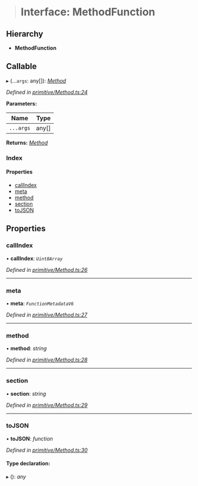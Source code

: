 > # Interface: MethodFunction

## Hierarchy

* **MethodFunction**

## Callable

▸ (...`args`: any[]): *[Method](../classes/_primitive_method_.method.md)*

*Defined in [primitive/Method.ts:24](https://github.com/polkadot-js/api/blob/cc4e0c8/packages/types/src/primitive/Method.ts#L24)*

**Parameters:**

Name | Type |
------ | ------ |
`...args` | any[] |

**Returns:** *[Method](../classes/_primitive_method_.method.md)*

### Index

#### Properties

* [callIndex](_primitive_method_.methodfunction.md#callindex)
* [meta](_primitive_method_.methodfunction.md#meta)
* [method](_primitive_method_.methodfunction.md#method)
* [section](_primitive_method_.methodfunction.md#section)
* [toJSON](_primitive_method_.methodfunction.md#tojson)

## Properties

###  callIndex

• **callIndex**: *`Uint8Array`*

*Defined in [primitive/Method.ts:26](https://github.com/polkadot-js/api/blob/cc4e0c8/packages/types/src/primitive/Method.ts#L26)*

___

###  meta

• **meta**: *`FunctionMetadataV6`*

*Defined in [primitive/Method.ts:27](https://github.com/polkadot-js/api/blob/cc4e0c8/packages/types/src/primitive/Method.ts#L27)*

___

###  method

• **method**: *string*

*Defined in [primitive/Method.ts:28](https://github.com/polkadot-js/api/blob/cc4e0c8/packages/types/src/primitive/Method.ts#L28)*

___

###  section

• **section**: *string*

*Defined in [primitive/Method.ts:29](https://github.com/polkadot-js/api/blob/cc4e0c8/packages/types/src/primitive/Method.ts#L29)*

___

###  toJSON

• **toJSON**: *function*

*Defined in [primitive/Method.ts:30](https://github.com/polkadot-js/api/blob/cc4e0c8/packages/types/src/primitive/Method.ts#L30)*

#### Type declaration:

▸ (): *any*